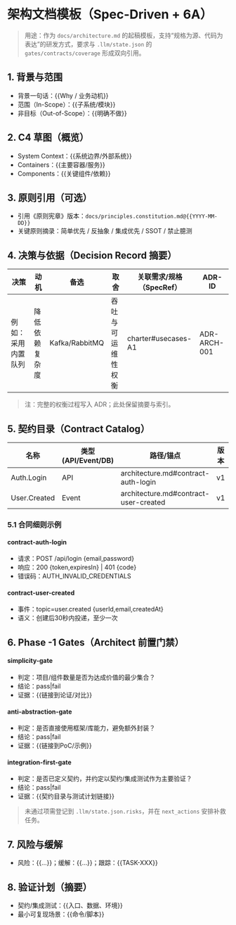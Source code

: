 # 架构文档模板（Spec-Driven + 6A）

> 用途：作为 `docs/architecture.md` 的起稿模板，支持“规格为源、代码为表达”的研发方式，要求与 `.llm/state.json` 的 `gates/contracts/coverage` 形成双向引用。

## 1. 背景与范围
- 背景一句话：{{Why / 业务动机}}
- 范围（In-Scope）：{{子系统/模块}}
- 非目标（Out-of-Scope）：{{明确不做}}

## 2. C4 草图（概览）
- System Context：{{系统边界/外部系统}}
- Containers：{{主要容器/服务}}
- Components：{{关键组件/依赖}}

## 3. 原则引用（可选）
- 引用《原则宪章》版本：`docs/principles.constitution.md@{{YYYY-MM-DD}}`
- 关键原则摘录：简单优先 / 反抽象 / 集成优先 / SSOT / 禁止臆测

## 4. 决策与依据（Decision Record 摘要）
| 决策 | 动机 | 备选 | 取舍 | 关联需求/规格（SpecRef） | ADR-ID |
|---|---|---|---|---|---|
| 例如：采用内置队列 | 降低依赖复杂度 | Kafka/RabbitMQ | 吞吐与可运维性权衡 | charter#usecases-A1 | ADR-ARCH-001 |

> 注：完整的权衡过程写入 ADR；此处保留摘要与索引。

## 5. 契约目录（Contract Catalog）
| 名称 | 类型(API/Event/DB) | 路径/锚点 | 版本 | 责任人 | 消费方 | 核验入口 |
|---|---|---|---|---|---|---|
| Auth.Login | API | architecture.md#contract-auth-login | v1 | {{Owner}} | Web/App | tests/contracts/auth_login.spec.ts |
| User.Created | Event | architecture.md#contract-user-created | v1 | {{Owner}} | Billing | tests/contracts/user_created.spec.ts |

### 5.1 合同细则示例
#### contract-auth-login
- 请求：POST /api/login {email,password}
- 响应：200 {token,expiresIn} | 401 {code}
- 错误码：AUTH_INVALID_CREDENTIALS

#### contract-user-created
- 事件：topic=user.created {userId,email,createdAt}
- 语义：创建后30秒内投递，至少一次

## 6. Phase -1 Gates（Architect 前置门禁）

#### simplicity-gate
- 判定：项目/组件数量是否为达成价值的最少集合？
- 结论：pass|fail
- 证据：{{链接到论证/对比}}

#### anti-abstraction-gate
- 判定：是否直接使用框架/库能力，避免额外封装？
- 结论：pass|fail
- 证据：{{链接到PoC/示例}}

#### integration-first-gate
- 判定：是否已定义契约，并约定以契约/集成测试作为主要验证？
- 结论：pass|fail
- 证据：{{契约目录与测试计划链接}}

> 未通过项需登记到 `.llm/state.json.risks`，并在 `next_actions` 安排补救任务。

## 7. 风险与缓解
- 风险：{{...}}；缓解：{{...}}；跟踪：{{TASK-XXX}}

## 8. 验证计划（摘要）
- 契约/集成测试：{{入口、数据、环境}}
- 最小可复现场景：{{命令/脚本}}

